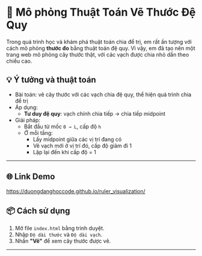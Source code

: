 # 🧭 Mô phỏng Thuật Toán Vẽ Thước Đệ Quy

Trong quá trình học và khám phá thuật toán chia để trị, em rất ấn tượng với cách mô phỏng **thước đo** bằng thuật toán đệ quy. Vì vậy, em đã tạo nên một trang web mô phỏng cây thước thật, với các vạch được chia nhỏ dần theo chiều cao.


## 💡 Ý tưởng và thuật toán

- Bài toán: vẽ cây thước với các vạch chia đệ quy, thể hiện quá trình chia để trị
- Áp dụng:
  - **Tư duy đệ quy**: vạch chính chia tiếp → chia tiếp midpoint
- Giải pháp:
  - Bắt đầu từ mốc `0 → L`, cấp độ `h`
  - Ở mỗi tầng:
    - Lấy midpoint giữa các vị trí đang có
    - Vẽ vạch mới ở vị trí đó, cấp độ giảm đi 1
    - Lặp lại đến khi cấp độ = 1

---

## 🌐 Link Demo
https://duongdanghoccode.github.io/ruler_visualization/

## 📦 Cách sử dụng

1. Mở file `index.html` bằng trình duyệt.
2. Nhập `Độ dài thước` và `Độ dài vạch`.
3. Nhấn **"Vẽ"** để xem cây thước được vẽ.
---


